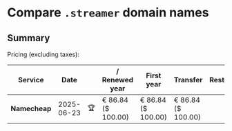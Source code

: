 # Compare `.streamer` domain names

## Summary

Pricing (excluding taxes):

| Service | Date |  | / Renewed year | First year | Transfer | Restoration |
|--|--|--|--|--|--|--|
| **Namecheap** | 2025-06-23 | 🏆 | € 86.84<br>($ 100.00) | € 86.84<br>($ 100.00) | € 86.84<br>($ 100.00) |  |
